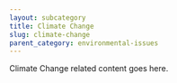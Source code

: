 ```yaml
---
layout: subcategory
title: Climate Change
slug: climate-change
parent_category: environmental-issues
---
```


Climate Change related content goes here.
